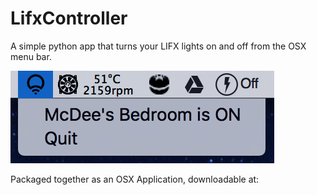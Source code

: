 # LifxController

A simple python app that turns your LIFX lights on and off from the OSX menu bar.

![menuDemo](images/menuDemo.png)

Packaged together as an OSX Application, downloadable at: <link to come>
